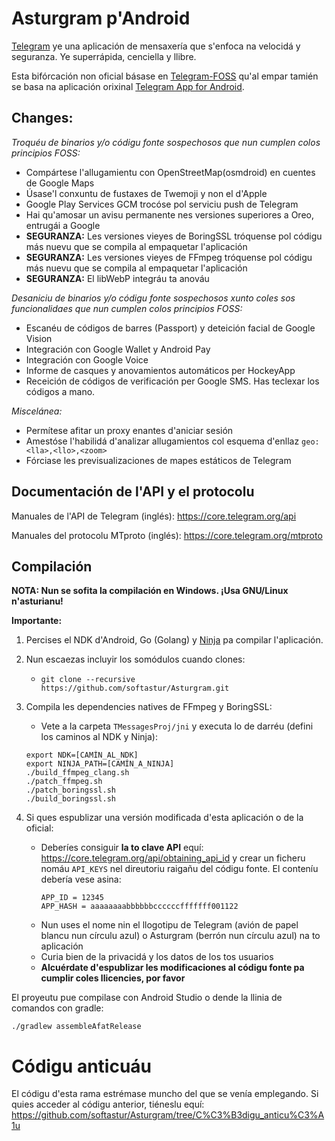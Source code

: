 # Asturgram p'Android

[Telegram](https://telegram.org) ye una aplicación de mensaxería que s'enfoca na velocidá y seguranza. Ye superrápida, cenciella y llibre.

Esta bifórcación non oficial básase en [Telegram-FOSS](https://github.com/Telegram-FOSS-Team/Telegram-FOSS) qu'al empar tamién se basa na aplicación orixinal [Telegram App for Android](https://github.com/DrKLO/Telegram).

## Changes:

*Troquéu de binarios y/o códigu fonte sospechosos que nun cumplen colos principios FOSS:*
- Compártese l'allugamientu con OpenStreetMap(osmdroid) en cuentes de Google Maps
- Úsase'l conxuntu de fustaxes de Twemoji y non el d'Apple
- Google Play Services GCM trocóse pol serviciu push de Telegram
- Hai qu'amosar un avisu permanente nes versiones superiores a Oreo, entrugái a Google
- **SEGURANZA:** Les versiones vieyes de BoringSSL tróquense pol códigu más nuevu que se compila al empaquetar l'aplicación
- **SEGURANZA:** Les versiones vieyes de FFmpeg tróquense pol códigu más nuevu que se compila al empaquetar l'aplicación
- **SEGURANZA:** El libWebP integráu ta anováu

*Desaniciu de binarios y/o códigu fonte sospechosos xunto coles sos funcionalidaes que nun cumplen colos principios FOSS:*
- Escanéu de códigos de barres (Passport) y deteición facial de Google Vision
- Integración con Google Wallet y Android Pay
- Integración con Google Voice
- Informe de casques y anovamientos automáticos per HockeyApp
- Receición de códigos de verificación per Google SMS. Has teclexar los códigos a mano.

*Miscelánea:*
- Permítese afitar un proxy enantes d'aniciar sesión
- Amestóse l'habilidá d'analizar allugamientos col esquema d'enllaz `geo:<lla>,<llo>,<zoom>`
- Fórciase les previsualizaciones de mapes estáticos de Telegram

## Documentación de l'API y el protocolu

Manuales de l'API de Telegram (inglés): https://core.telegram.org/api

Manuales del protocolu MTproto (inglés): https://core.telegram.org/mtproto

## Compilación

**NOTA: Nun se sofita la compilación en Windows. ¡Usa GNU/Linux n'asturianu!**

**Importante:**

1. Percises el NDK d'Android, Go (Golang) y [Ninja](https://ninja-build.org/) pa compilar l'aplicación.

2. Nun escaezas incluyir los somódulos cuando clones:
      - `git clone --recursive https://github.com/softastur/Asturgram.git`

3. Compila les dependencies natives de FFmpeg y BoringSSL:
      - Vete a la carpeta `TMessagesProj/jni` y executa lo de darréu (defini los caminos al NDK y Ninja):

      ```
      export NDK=[CAMÍN_AL_NDK]
      export NINJA_PATH=[CAMÍN_A_NINJA]
      ./build_ffmpeg_clang.sh
      ./patch_ffmpeg.sh
      ./patch_boringssl.sh
      ./build_boringssl.sh
      ```

4. Si ques espublizar una versión modificada d'esta aplicación o de la oficial:
      - Deberíes consiguir **la to clave API** equí: https://core.telegram.org/api/obtaining_api_id y crear un ficheru nomáu `API_KEYS` nel direutoriu raigañu del códigu fonte.
        El conteníu debería vese asina:
        ```
        APP_ID = 12345
        APP_HASH = aaaaaaaabbbbbbccccccfffffff001122
        ```
      - Nun uses el nome nin el llogotipu de Telegram (avión de papel blancu nun círculu azul) o Asturgram (berrón nun círculu azul) na to aplicación
      - Curia bien de la privacidá y los datos de los tos usuarios
      - **Alcuérdate d'espublizar les modificaciones al códigu fonte pa cumplir coles llicencies, por favor**

El proyeutu pue compilase con Android Studio o dende la llinia de comandos con gradle:

`./gradlew assembleAfatRelease`

# Códigu anticuáu

El códigu d'esta rama estrémase muncho del que se venía emplegando. Si quies acceder al códigu anterior, tiéneslu equí: https://github.com/softastur/Asturgram/tree/C%C3%B3digu_anticu%C3%A1u
